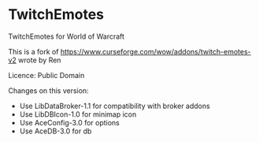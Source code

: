 # TwitchEmotes
TwitchEmotes for World of Warcraft



This is a fork of https://www.curseforge.com/wow/addons/twitch-emotes-v2 wrote by Ren

Licence: Public Domain


Changes on this version:

- Use LibDataBroker-1.1 for compatibility with broker addons
- Use LibDBIcon-1.0 for minimap icon
- Use AceConfig-3.0 for options
- Use AceDB-3.0 for db
